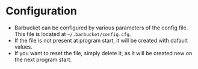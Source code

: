 # Configuration

- Barbucket can be configured by various parameters of the config file. This file is located at `~/.barbucket/config.cfg`.
- If the file is not present at program start, it will be created with dafault values.
- If you want to reset the file, simply delete it, as it will be created new on the next program start.